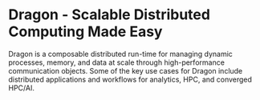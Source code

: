 Dragon - Scalable Distributed Computing Made Easy
===================================================

Dragon is a composable distributed run-time for managing dynamic processes,
memory, and data at scale through high-performance communication objects. Some of
the key use cases for Dragon include distributed applications and
workflows for analytics, HPC, and converged HPC/AI.
